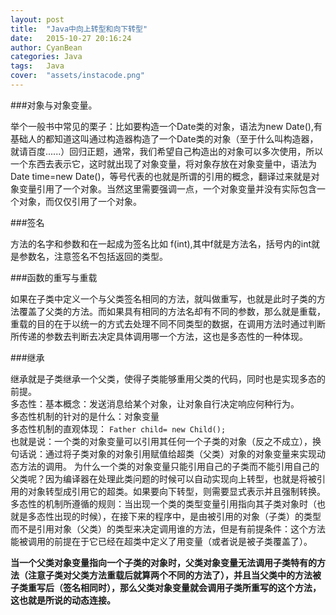 ```yaml
---
layout: post
title:  "Java中向上转型和向下转型"
date:   2015-10-27 20:16:24
author: CyanBean
categories: Java
tags:	Java 
cover:  "assets/instacode.png"
---
```


###对象与对象变量。     

举个一般书中常见的栗子：比如要构造一个Date类的对象，语法为new Date(),有基础人的都知道这叫通过构造器构造了一个Date类的对象（至于什么叫构造器，就请百度......）回归正题，通常，我们希望自己构造出的对象可以多次使用，所以一个东西去表示它，这时就出现了对象变量，将对象存放在对象变量中，语法为Date time=new Date()，等号代表的也就是所谓的引用的概念，翻译过来就是对象变量引用了一个对象。当然这里需要强调一点，一个对象变量并没有实际包含一个对象，而仅仅引用了一个对象。

###签名     

方法的名字和参数和在一起成为签名比如 f(int),其中f就是方法名，括号内的int就是参数名，注意签名不包括返回的类型。

###函数的重写与重载     

如果在子类中定义一个与父类签名相同的方法，就叫做重写，也就是此时子类的方法覆盖了父类的方法。而如果具有相同的方法名却有不同的参数，那么就是重载，重载的目的在于以统一的方式去处理不同不同类型的数据，在调用方法时通过判断所传递的参数去判断去决定具体调用哪一个方法，这也是多态性的一种体现。

###继承     

继承就是子类继承一个父类，使得子类能够重用父类的代码，同时也是实现多态的前提。  
多态性：基本概念：发送消息给某个对象，让对象自行决定响应何种行为。     
多态性机制的针对的是什么：对象变量     
多态性机制的直观体现：  `Father child= new Child();`     
也就是说：一个类的对象变量可以引用其任何一个子类的对象（反之不成立），换句话说：通过将子类对象的对象引用赋值给超类（父类）对象的对象变量来实现动态方法的调用。
为什么一个类的对象变量只能引用自己的子类而不能引用自己的父类呢？因为编译器在处理此类问题的时候可以自动实现向上转型，也就是将被引用的对象转型成引用它的超类。如果要向下转型，则需要显式表示并且强制转换。     
多态性的机制所遵循的规则：当出现一个类的类型变量引用指向其子类对象时（也就是多态性出现的时候），在接下来的程序中，是由被引用的对象（子类）的类型而不是引用对象（父类）的类型来决定调用谁的方法，但是有前提条件：这个方法能被调用的前提在于它已经在超类中定义了用变量（或者说是被子类覆盖了）。

**当一个父类对象变量指向一个子类的对象时，父类对象变量无法调用子类特有的方法（注意子类对父类方法重载后就算两个不同的方法了），并且当父类中的方法被子类重写后（签名相同时），那么父类对象变量就会调用子类所重写的这个方法，这也就是所说的动态连接。**